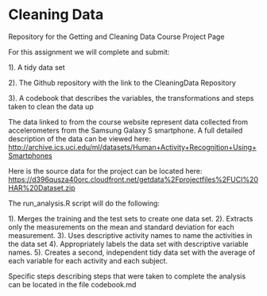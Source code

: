 Cleaning Data
============

Repository for the Getting and Cleaning Data Course Project Page

For this assignment we will complete and submit:

1). A tidy data set

2). The Github repository with the link to the CleaningData Repository

3). A codebook that describes the variables, the transformations and steps taken to clean the data up

The data linked to from the course website represent data collected from accelerometers from the Samsung Galaxy S smartphone.  A full detailed description of the data can be viewed here:  http://archive.ics.uci.edu/ml/datasets/Human+Activity+Recognition+Using+Smartphones

Here is the source data for the project can be located here:  https://d396qusza40orc.cloudfront.net/getdata%2Fprojectfiles%2FUCI%20HAR%20Dataset.zip 

The run_analysis.R script will do the following:

1).  Merges the training and the test sets to create one data set.
2).  Extracts only the measurements on the mean and standard deviation for each measurement.
3).  Uses descriptive activity names to name the activities in the data set
4).  Appropriately labels the data set with descriptive variable names. 
5).  Creates a second, independent tidy data set with the average of each variable for each activity and each subject. 

Specific steps describing steps that were taken to complete the analysis can be located in the file codebook.md
